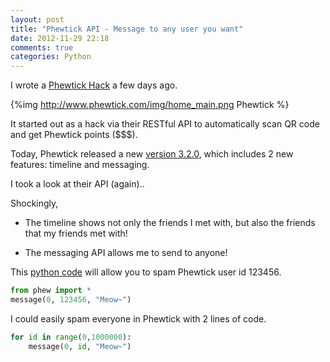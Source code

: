 ```yaml
---
layout: post
title: "Phewtick API - Message to any user you want"
date: 2012-11-29 22:18
comments: true
categories: Python
---
```


I wrote a [Phewtick Hack](https://github.com/samwize/phewtick-hack) a few days ago.

{%img http://www.phewtick.com/img/home_main.png Phewtick %}

It started out as a hack via their RESTful API to automatically scan QR code and get Phewtick points ($$$).

Today, Phewtick released a new [version 3.2.0](https://itunes.apple.com/sg/app/phewtick/id487158487?mt=8), which includes 2 new features: timeline and messaging.

I took a look at their API (again)..

<!-- more -->

Shockingly,

- The timeline shows not only the friends I met with, but also the friends that my friends met with! 

- The messaging API allows me to send to anyone!

This [python code](https://github.com/samwize/phewtick-hack) will allow you to spam Phewtick user id 123456.

```python
from phew import *
message(0, 123456, "Meow~")
```

I could easily spam everyone in Phewtick with 2 lines of code.

```python
for id in range(0,1000000):
	message(0, id, "Meow~")
```


